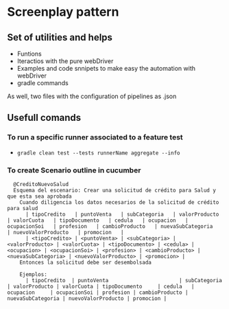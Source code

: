 # Screenplay pattern 
## Set of utilities and helps

* Funtions
* Iteractios with the pure webDriver
* Examples and code snnipets to make easy the automation with webDriver
* gradle commands

As well, two files with the configuration of pipelines as .json 

## Usefull comands 

### To run a specific runner associated to a feature test

- `gradle clean test --tests runnerName aggregate --info`

### To create Scenario outline in cucumber
```
  @CreditoNuevoSalud
  Esquema del escenario: Crear una solicitud de crédito para Salud y que esta sea aprobada
    Cuando diligencia los datos necesarios de la solicitud de crédito para salud
      | tipoCredito   | puntoVenta   | subCategoria   | valorProducto   | valorCuota   | tipoDocumento   | cedula   | ocupacion   | ocupacionSoi   | profesion   | cambioProducto   | nuevaSubCategoria   | nuevoValorProducto   | promocion   |
      | <tipoCredito> | <puntoVenta> | <subCategoria> | <valorProducto> | <valorCuota> | <tipoDocumento> | <cedula> | <ocupacion> | <ocupacionSoi> | <profesion> | <cambioProducto> | <nuevaSubCategoria> | <nuevoValorProducto> | <promocion> |
    Entonces la solicitud debe ser desembolsada

    Ejemplos:
      | tipoCredito  | puntoVenta                       | subCategoria | valorProducto | valorCuota | tipoDocumento     | cedula   | ocupacion     | ocupacionSoi | profesion | cambioProducto | nuevaSubCategoria | nuevoValorProducto | promocion |

```

